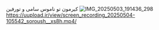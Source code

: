 کیرمون تو ناموس سامی و تورفین ![IMG_20250503_191436_298](https://github.com/user-attachments/assets/72c59b9d-6160-4392-b2c1-60f47ad84435)
https://uupload.ir/view/screen_recording_20250504-105542_soroush__xs8h.mp4/
